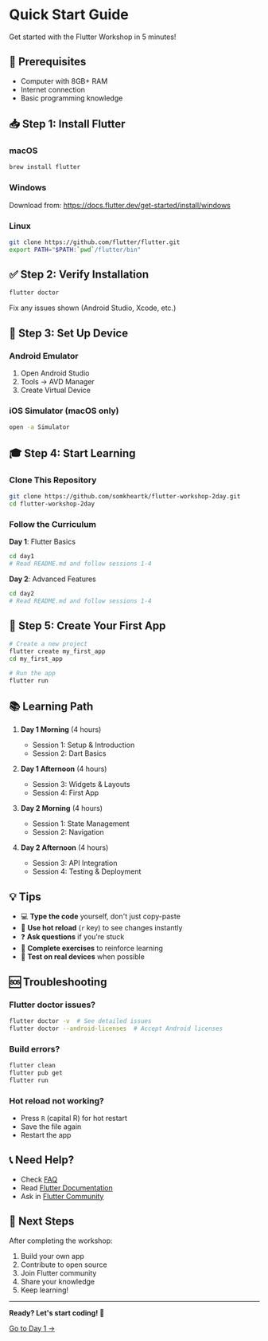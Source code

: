 # Quick Start Guide

Get started with the Flutter Workshop in 5 minutes!

## 🚀 Prerequisites

- Computer with 8GB+ RAM
- Internet connection
- Basic programming knowledge

## 📥 Step 1: Install Flutter

### macOS
```bash
brew install flutter
```

### Windows
Download from: https://docs.flutter.dev/get-started/install/windows

### Linux
```bash
git clone https://github.com/flutter/flutter.git
export PATH="$PATH:`pwd`/flutter/bin"
```

## ✅ Step 2: Verify Installation

```bash
flutter doctor
```

Fix any issues shown (Android Studio, Xcode, etc.)

## 📱 Step 3: Set Up Device

### Android Emulator
1. Open Android Studio
2. Tools → AVD Manager
3. Create Virtual Device

### iOS Simulator (macOS only)
```bash
open -a Simulator
```

## 🎓 Step 4: Start Learning

### Clone This Repository
```bash
git clone https://github.com/somkheartk/flutter-workshop-2day.git
cd flutter-workshop-2day
```

### Follow the Curriculum

**Day 1**: Flutter Basics
```bash
cd day1
# Read README.md and follow sessions 1-4
```

**Day 2**: Advanced Features
```bash
cd day2
# Read README.md and follow sessions 1-4
```

## 🏃 Step 5: Create Your First App

```bash
# Create a new project
flutter create my_first_app
cd my_first_app

# Run the app
flutter run
```

## 📚 Learning Path

1. **Day 1 Morning** (4 hours)
   - Session 1: Setup & Introduction
   - Session 2: Dart Basics

2. **Day 1 Afternoon** (4 hours)
   - Session 3: Widgets & Layouts
   - Session 4: First App

3. **Day 2 Morning** (4 hours)
   - Session 1: State Management
   - Session 2: Navigation

4. **Day 2 Afternoon** (4 hours)
   - Session 3: API Integration
   - Session 4: Testing & Deployment

## 💡 Tips

- 💻 **Type the code** yourself, don't just copy-paste
- 🔄 **Use hot reload** (`r` key) to see changes instantly
- ❓ **Ask questions** if you're stuck
- 🎯 **Complete exercises** to reinforce learning
- 📱 **Test on real devices** when possible

## 🆘 Troubleshooting

### Flutter doctor issues?
```bash
flutter doctor -v  # See detailed issues
flutter doctor --android-licenses  # Accept Android licenses
```

### Build errors?
```bash
flutter clean
flutter pub get
flutter run
```

### Hot reload not working?
- Press `R` (capital R) for hot restart
- Save the file again
- Restart the app

## 📞 Need Help?

- Check [FAQ](./resources/references.md)
- Read [Flutter Documentation](https://docs.flutter.dev/)
- Ask in [Flutter Community](https://flutter.dev/community)

## 🎯 Next Steps

After completing the workshop:
1. Build your own app
2. Contribute to open source
3. Join Flutter community
4. Share your knowledge
5. Keep learning!

---

**Ready? Let's start coding! 🚀**

[Go to Day 1 →](./day1/README.md)
